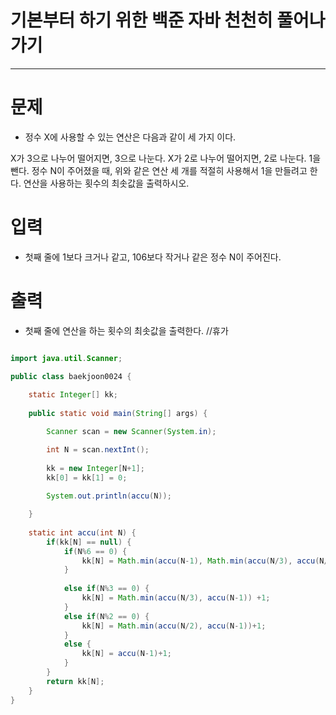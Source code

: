 # 기본부터 하기 위한 백준 자바 천천히 풀어나가기
--------------------------------------------

# 문제
 - 정수 X에 사용할 수 있는 연산은 다음과 같이 세 가지 이다.

X가 3으로 나누어 떨어지면, 3으로 나눈다.
X가 2로 나누어 떨어지면, 2로 나눈다.
1을 뺀다.
정수 N이 주어졌을 때, 위와 같은 연산 세 개를 적절히 사용해서 1을 만들려고 한다. 연산을 사용하는 횟수의 최솟값을 출력하시오.
 
# 입력
 - 첫째 줄에 1보다 크거나 같고, 106보다 작거나 같은 정수 N이 주어진다.
 
# 출력
 - 첫째 줄에 연산을 하는 횟수의 최솟값을 출력한다. //휴가
 
 
 
~~~java

import java.util.Scanner;

public class baekjoon0024 {
	
	static Integer[] kk;
	
	public static void main(String[] args) {

		Scanner scan = new Scanner(System.in);

		int N = scan.nextInt();
		
		kk = new Integer[N+1];
		kk[0] = kk[1] = 0;
		
		System.out.println(accu(N));

	}
	
	static int accu(int N) {
		if(kk[N] == null) {
			if(N%6 == 0) {
				kk[N] = Math.min(accu(N-1), Math.min(accu(N/3), accu(N/2)))+1;
			}
			
			else if(N%3 == 0) {
				kk[N] = Math.min(accu(N/3), accu(N-1)) +1;
			}
			else if(N%2 == 0) {
				kk[N] = Math.min(accu(N/2), accu(N-1))+1;
			}
			else {
				kk[N] = accu(N-1)+1;
			}
		}
		return kk[N];
	}
}
~~~